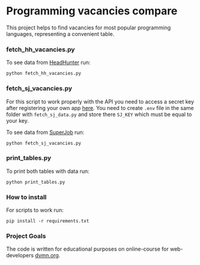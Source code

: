 # Programming vacancies compare

This project helps to find vacancies for most popular programming languages, 
representing a convenient table.

### fetch_hh_vacancies.py

To see data from [HeadHunter](https://hh.ru/) run:
```
python fetch_hh_vacancies.py
```

### fetch_sj_vacancies.py


For this script to work properly with the API you need to access a secret key after registering your own app 
[here](https://api.superjob.ru/info/). You need to create `.env` file in the same folder with 
`fetch_sj_data.py` and store there `SJ_KEY` which must be equal to your key.


To see data from [SuperJob](https://www.superjob.ru/) run:
```
python fetch_sj_vacancies.py
```

### print_tables.py

To print both tables with data run:
```
python print_tables.py
```

### How to install

For scripts to work run:
```
pip install -r requirements.txt
```

### Project Goals

The code is written for educational purposes on online-course for web-developers [dvmn.org](https://dvmn.org/).